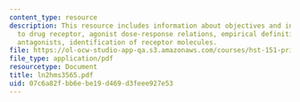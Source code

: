 ```yaml
---
content_type: resource
description: This resource includes information about objectives and introduction
  to drug receptor, agonist dose-response relations, empirical definitions, irreversible
  antagonists, identification of receptor molecules.
file: https://ol-ocw-studio-app-qa.s3.amazonaws.com/courses/hst-151-principles-of-pharmacology-spring-2005/07c6a82fbb6ebe19d469d3feee927e53_ln2hms3565.pdf
file_type: application/pdf
resourcetype: Document
title: ln2hms3565.pdf
uid: 07c6a82f-bb6e-be19-d469-d3feee927e53
---
```

